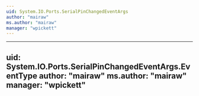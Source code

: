 ```yaml
---
uid: System.IO.Ports.SerialPinChangedEventArgs
author: "mairaw"
ms.author: "mairaw"
manager: "wpickett"
---
```


---
uid: System.IO.Ports.SerialPinChangedEventArgs.EventType
author: "mairaw"
ms.author: "mairaw"
manager: "wpickett"
---

